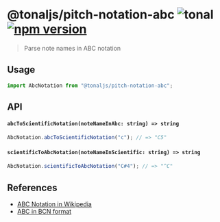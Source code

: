 # @tonaljs/pitch-notation-abc ![tonal](https://img.shields.io/badge/@tonaljs-pitch_notation_abc-yellow.svg?style=flat-square) [![npm version](https://img.shields.io/npm/v/@tonaljs/pitch-notation-abc.svg?style=flat-square)](https://www.npmjs.com/package/@tonaljs/pitch-notation-scientific)

> Parse note names in ABC notation

## Usage

```js
import AbcNotation from "@tonaljs/pitch-notation-abc";
```

## API

#### `abcToScientificNotation(noteNameInAbc: string) => string`

```js
AbcNotation.abcToScientificNotation("c"); // => "C5"
```

#### `scientificToAbcNotation(noteNameInScientific: string) => string`

```js
AbcNotation.scientificToAbcNotation("C#4"); // => "^C"
```

## References

- [ABC Notation in Wikipedia](https://en.wikipedia.org/wiki/ABC_notation)
- [ABC in BCN format](https://web.archive.org/web/20080309023424/http://www.norbeck.nu/abc/abcbnf.htm)
